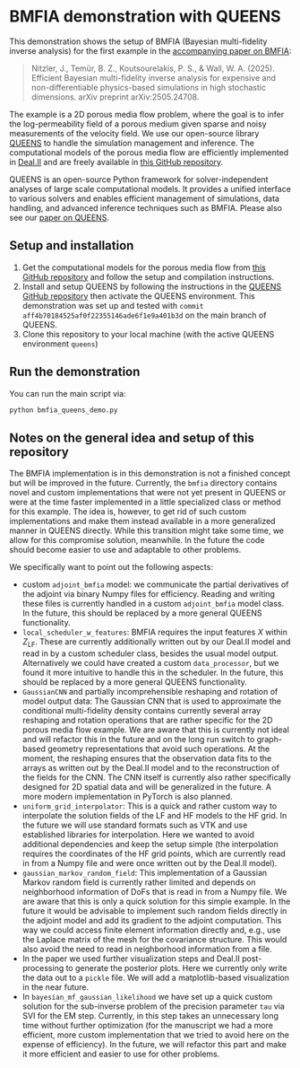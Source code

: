 # BMFIA demonstration with QUEENS

This demonstration shows the setup of BMFIA (Bayesian multi-fidelity inverse analysis) for the first
example in the [accompanying paper on BMFIA](https://arxiv.org/abs/2505.24708):
>Nitzler, J., Temür, B. Z., Koutsourelakis, P. S., & Wall, W. A. (2025). Efficient Bayesian multi-fidelity inverse analysis for expensive and non-differentiable physics-based simulations in high stochastic dimensions. arXiv preprint arXiv:2505.24708.

The example is a 2D porous media flow problem, where the goal is to infer the log-permeability field of a porous medium
given sparse and noisy measurements of the velocity field. We use our open-source library [QUEENS](https://github.com/queens-py/queens) to handle the simulation management and inference. The computational models of the porous media flow are efficiently implemented in [Deal.II](https://dealii.org/) and are freely available in [this GitHub repository](https://github.com/jnitzler/porous_media_flow_bmfia). 

QUEENS is an open-source Python framework for solver-independent analyses of large scale computational models. It provides a unified interface to various solvers and enables efficient management of simulations, data handling, and advanced inference techniques such as BMFIA. Please also see our [paper on QUEENS](https://www.arxiv.org/abs/2508.16316).

## Setup and installation

1. Get the computational models for the porous media flow from [this GitHub repository](https://github.com/jnitzler/porous_media_flow_bmfia) and follow the setup and compilation instructions.
2. Install and setup QUEENS by following the instructions in the [QUEENS GitHub repository](https://github.com/queens-py/queens) then activate the QUEENS environment. This demonstration was set up and tested with `commit aff4b70184525af0f22355146ade6f1e9a401b3d` on the main branch of QUEENS.
3. Clone this repository to your local machine (with the active QUEENS environment `queens`)

## Run the demonstration
You can run the main script via:

```bash
python bmfia_queens_demo.py
```

## Notes on the general idea and setup of this repository
The BMFIA implementation is in this demonstration is not a finished concept but will be improved in the future. Currently, the `bmfia` directory contains novel and custom implementations that were not yet present in QUEENS or were at the time faster implemented in a little specialized class or method for this example. The idea is, however, to get rid of such custom implementations and make them instead available in a more generalized manner in QUEENS directly. While this transition might take some time, we allow for this compromise solution, meanwhile.
In the future the code should become easier to use and adaptable to other problems.

We specifically want to point out the following aspects:
- custom `adjoint_bmfia` model: we communicate the partial derivatives of the adjoint via binary Numpy files for efficiency. Reading and writing these files is currently handled in a custom `adjoint_bmfia` model class. In the future, this should be replaced by a more general QUEENS functionality.
- `local_scheduler_w_features`: BMFIA requires the input features $X$ within $Z_{\mathrm{LF}}$. These are currently additionally written out by our Deal.II model and read in by a custom scheduler class, besides the usual model output. Alternatively we could have created a custom `data_processor`, but we found it more intuitive to handle this in the scheduler. In the future, this should be replaced by a more general QUEENS functionality.
- `GaussianCNN` and partially incomprehensible reshaping and rotation of model output data: The Gaussian CNN that is used to approximate the conditional multi-fidelity density contains currently several array reshaping and rotation operations that are rather specific for the 2D porous media flow example. We are aware that this is currently not ideal and will refactor this in the future and on the long run switch to graph-based geometry representations that avoid such operations. At the moment, the reshaping ensures that the observation data fits to the arrays as written out by the Deal.II model and to the reconstruction of the fields for the CNN. The CNN itself is currently also rather specifically designed for 2D spatial data and will be generalized in the future. A more modern implementation in PyTorch is also planned.
- `uniform_grid_interpolator`: This is a quick and rather custom way to interpolate the solution fields of the LF and HF models to the HF grid. In the future we will use standard formats such as VTK and use established libraries for interpolation. Here we wanted to avoid additional dependencies and keep the setup simple (the interpolation requires the coordinates of the HF grid points, which are currently read in from a Numpy file and were once written out by the Deal.II model).
- `gaussian_markov_random_field`: This implementation of a Gaussian Markov random field is currently rather limited and depends on neighborhood information of DoFs that is read in from a Numpy file. We are aware that this is only a quick solution for this simple example. In the future it would be advisable to implement such random fields directly in the adjoint model and add its gradient to the adjoint computation. This way we could access finite element information directly and, e.g., use the Laplace matrix of the mesh for the covariance structure. This would also avoid the need to read in neighborhood information from a file.
- In the paper we used further visualization steps and Deal.II post-processing to generate the posterior plots. Here we currently only write the data out to a `pickle` file. We will add a matplotlib-based visualization in the near future.
- In `bayesian_mf_gaussian_likelihood` we have set up a quick custom solution for the sub-inverse problem of the precision parameter `tau` via SVI for the EM step. Currently, in this step takes an unnecessary long time without further optimization (for the manuscript we had a more efficient, more custom implementation that we tried to avoid here on the expense of efficiency). In the future, we will refactor this part and make it more efficient and easier to use for other problems.